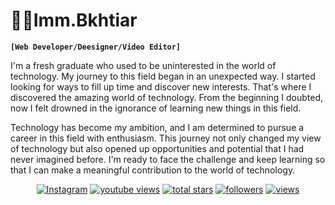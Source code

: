 # 👨‍💻Imm.Bkhtiar

**`[Web Developer/Deesigner/Video Editor]`**

I'm a fresh graduate who used to be uninterested in the world of technology. My journey to this field began in an unexpected way. I started looking for ways to fill up time and discover new interests. That's where I discovered the amazing world of technology. From the beginning I doubted, now I felt drowned in the ignorance of learning new things in this field.

Technology has become my ambition, and I am determined to pursue a career in this field with enthusiasm. This journey not only changed my view of technology but also opened up opportunities and potential that I had never imagined before. I'm ready to face the challenge and keep learning so that I can make a meaningful contribution to the world of technology.

<p align="center">
  <a href="https://www.instagram.com/imm.bkhtiar/">
    <img alt="Instagram" title="Follow My Instaram" src="https://freshidea.com/jonah/app/instagram-svgrepo.com"/></a>
  <a href="https://www.youtube.com/c/DevProTips">
    <img alt="youtube views" title="YouTube views" src="https://freshidea.com/jonah/app/youtube-stats-badges/view-count-badge.php"/></a> 
  <a href="https://github.com/DenverCoder1?tab=repositories&sort=stargazers">
    <img alt="total stars" title="Total stars on GitHub" src="https://custom-icon-badges.demolab.com/github/stars/DenverCoder1?color=55960c&style=for-the-badge&labelColor=488207&logo=star"/></a>
  <a href="https://github.com/DenverCoder1?tab=followers">
    <img alt="followers" title="Follow me on Github" src="https://custom-icon-badges.demolab.com/github/followers/DenverCoder1?color=236ad3&labelColor=1155ba&style=for-the-badge&logo=person-add&label=Follow&logoColor=white"/></a>
  <a href="https://github.com/DenverCoder1/Simple-View-Counter">
    <img alt="views" title="GitHub profile views" src="https://freshidea.com/jonah/app/DenverCoder1-profile-views"/></a>
</p>

